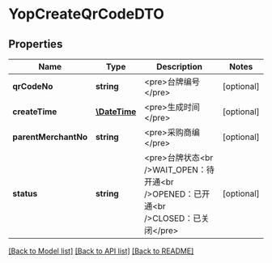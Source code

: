 # YopCreateQrCodeDTO

## Properties
Name | Type | Description | Notes
------------ | ------------- | ------------- | -------------
**qrCodeNo** | **string** | &lt;pre&gt;台牌编号&lt;/pre&gt; | [optional] 
**createTime** | [**\DateTime**](\DateTime.md) | &lt;pre&gt;生成时间&lt;/pre&gt; | [optional] 
**parentMerchantNo** | **string** | &lt;pre&gt;采购商编&lt;/pre&gt; | [optional] 
**status** | **string** | &lt;pre&gt;台牌状态&lt;br /&gt;WAIT_OPEN：待开通&lt;br /&gt;OPENED：已开通&lt;br /&gt;CLOSED：已关闭&lt;/pre&gt; | [optional] 

[[Back to Model list]](../README.md#documentation-for-models) [[Back to API list]](../README.md#documentation-for-api-endpoints) [[Back to README]](../README.md)


